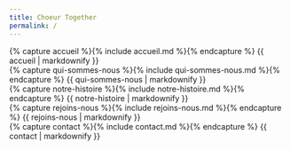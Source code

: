 ```yaml
---
title: Choeur Together
permalink: /
---
```


<div id="accueil" class="section">
  {% capture accueil %}{% include accueil.md %}{% endcapture %}
  {{ accueil | markdownify }}
</div>

<div id="qui-sommes-nous" class="section hidden">
  {% capture qui-sommes-nous %}{% include qui-sommes-nous.md %}{% endcapture %}
  {{ qui-sommes-nous | markdownify }}
</div>

<div id="notre-histoire" class="section hidden">
  {% capture notre-histoire %}{% include notre-histoire.md %}{% endcapture %}
  {{ notre-histoire | markdownify }}
</div>

<div id="rejoins-nous" class="section hidden">
  {% capture rejoins-nous %}{% include rejoins-nous.md %}{% endcapture %}
  {{ rejoins-nous | markdownify }}
</div>

<div id="contact" class="section hidden">
  {% capture contact %}{% include contact.md %}{% endcapture %}
  {{ contact | markdownify }}
</div>
